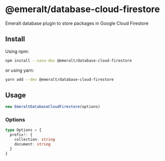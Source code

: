 # @emeralt/database-cloud-firestore
Emeralt database plugin to store packages in Google Cloud Firestore

## Install

Using npm:

```sh
npm install --save-dev @emeralt/database-cloud-firestore
```

or using yarn:

```sh
yarn add --dev @emeralt/database-cloud-firestore
```

## Usage

```ts
new EmeraltDatabaseCloudFirestore(options)
```

### Options

```ts
type Options = {
  prefix?: {
    collection: string
    document: string
  }
}
```
